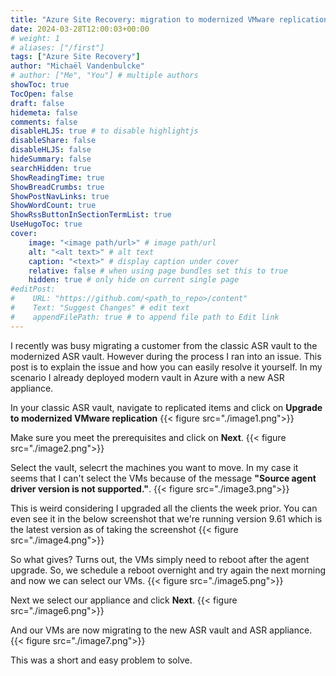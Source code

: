 ```yaml
---
title: "Azure Site Recovery: migration to modernized VMware replication troubleshooting"
date: 2024-03-28T12:00:03+00:00
# weight: 1
# aliases: ["/first"]
tags: ["Azure Site Recovery"]
author: "Michaël Vandenbulcke"
# author: ["Me", "You"] # multiple authors
showToc: true
TocOpen: false
draft: false
hidemeta: false
comments: false
disableHLJS: true # to disable highlightjs
disableShare: false
disableHLJS: false
hideSummary: false
searchHidden: true
ShowReadingTime: true
ShowBreadCrumbs: true
ShowPostNavLinks: true
ShowWordCount: true
ShowRssButtonInSectionTermList: true
UseHugoToc: true
cover:
    image: "<image path/url>" # image path/url
    alt: "<alt text>" # alt text
    caption: "<text>" # display caption under cover
    relative: false # when using page bundles set this to true
    hidden: true # only hide on current single page
#editPost:
#    URL: "https://github.com/<path_to_repo>/content"
#    Text: "Suggest Changes" # edit text
#    appendFilePath: true # to append file path to Edit link
---
```

I recently was busy migrating a customer from the classic ASR vault to the modernized ASR vault. However during the process I ran into an issue. This post is to explain the issue and how you can easily resolve it yourself. In my scenario I already deployed modern vault in Azure with a new ASR appliance. 

In your classic ASR vault, navigate to replicated items and click on **Upgrade to modernized VMware replication**
{{< figure src="./image1.png">}}

Make sure you meet the prerequisites and click on **Next**.
{{< figure src="./image2.png">}}

Select the vault, selecrt the machines you want to move. In my case it seems that I can't select the VMs because of the message **"Source agent driver version is not supported."**.
{{< figure src="./image3.png">}}

This is weird considering I upgraded all the clients the week prior. You can even see it in the below screenshot that we're running version 9.61 which is the latest version as of taking the screenshot
{{< figure src="./image4.png">}}

So what gives? Turns out, the VMs simply need to reboot after the agent upgrade. So, we schedule a reboot overnight and try again the next morning and now we can select our VMs.
{{< figure src="./image5.png">}}

Next we select our appliance and click **Next**.
{{< figure src="./image6.png">}}

And our VMs are now migrating to the new ASR vault and ASR appliance. 
{{< figure src="./image7.png">}}

This was a short and easy problem to solve. 
